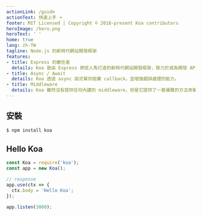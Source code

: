 ```yaml
---
actionLink: /guide
actionText: 快速上手 ➜
footer: MIT Licensed | Copyright © 2018-present Koa contributors
heroImage: /hero.png
heroText: ' '
home: true
lang: zh-TW
tagline: Node.js 的新時代網站開發框架
features:
- title: Express 的繼任者
  details: Koa 是由 Express 原班人馬打造的新時代網站開發框架，致力於成為開發 API 及伺服器端應用程式的一個更輕量、更富有表現力、更健壯的選擇。
- title: Async / Await
  details: Koa 透過 async 函式幫你拋棄 callback，並增強錯誤處理的能力。
- title: Middleware
  details: Koa 雖然沒有提供任何內建的 middleware，但是它提供了一套優雅的方法來幫您撰寫 middleware，讓您的伺服器端應用程式開發的又快又好。
---
```


## 安裝

```bash
$ npm install koa
```

## Hello Koa

```js
const Koa = require('koa');
const app = new Koa();

// response
app.use(ctx => {
  ctx.body = 'Hello Koa';
});

app.listen(3000);
```